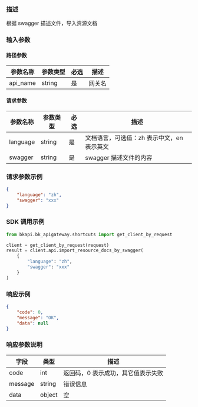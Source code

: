 ### 描述

根据 swagger 描述文件，导入资源文档

### 输入参数

#### 路径参数

| 参数名称 | 参数类型 | 必选 | 描述   |
| -------- | -------- | ---- | ------ |
| api_name | string   | 是   | 网关名 |

#### 请求参数

| 参数名称 | 参数类型 | 必选 | 描述                                       |
| -------- | -------- | ---- | ------------------------------------------ |
| language | string   | 是   | 文档语言，可选值：zh 表示中文，en 表示英文 |
| swagger  | string   | 是   | swagger 描述文件的内容                     |


### 请求参数示例

```json
{
    "language": "zh",
    "swagger": "xxx"
}
```

### SDK 调用示例

```python
from bkapi.bk_apigateway.shortcuts import get_client_by_request

client = get_client_by_request(request)
result = client.api.import_resource_docs_by_swagger(
    {
        "language": "zh",
        "swagger": "xxx"
    }
)
```


### 响应示例

```json
{
    "code": 0,
    "message": "OK",
    "data": null
}
```

### 响应参数说明

| 字段    | 类型   | 描述                               |
| ------- | ------ | ---------------------------------- |
| code    | int    | 返回码，0 表示成功，其它值表示失败 |
| message | string | 错误信息                           |
| data    | object | 空                                 |